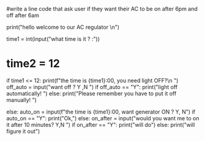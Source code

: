 #write a line code that ask user if they want their AC to be on after 6pm and off after 6am

print("hello welcome to our AC regulator \n")

time1 = int(input("what time is it ? :"))
# time2 = 12
if time1 <= 12:
    print(f"the time is {time1}:00, you need light OFF?\n ")
    off_auto = input("want off ? Y ,N ")
    if off_auto == "Y":
        print("light off automatically! ")
    else:
        print("Please remember you have to put it off manually! ")

else:
    auto_on = input(f"the time is {time1}:00, want generator ON ? Y, N")
    if auto_on == "Y":
        print("Ok,")
    else:
        on_after = input("would you want me to on it after 10 minutes? Y,N ")
        if on_after == "Y":
            print("will do")
        else:
            print("will figure it out")

